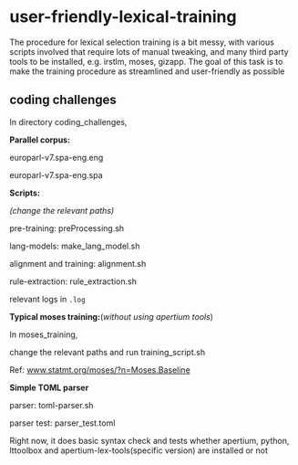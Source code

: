 # user-friendly-lexical-training

The procedure for lexical selection training is a bit messy, with various scripts involved that require lots of manual tweaking, and many third party tools to be installed, e.g. irstlm, moses, gizapp. The goal of this task is to make the training procedure as streamlined and user-friendly as possible

## coding challenges

In directory coding_challenges,

**Parallel corpus:**

europarl-v7.spa-eng.eng

europarl-v7.spa-eng.spa

**Scripts:**

*(change the relevant paths)*

pre-training: preProcessing.sh

lang-models: make_lang_model.sh

alignment and training: alignment.sh

rule-extraction: rule_extraction.sh

relevant logs in `.log`

**Typical moses training:**(*without using apertium tools*)

In moses_training,

change the relevant paths and run training_script.sh

Ref: www.statmt.org/moses/?n=Moses.Baseline

**Simple TOML parser**

parser: toml-parser.sh

parser test: parser_test.toml

Right now, it does basic syntax check and tests whether apertium, python, lttoolbox and apertium-lex-tools(specific version) are installed or not
